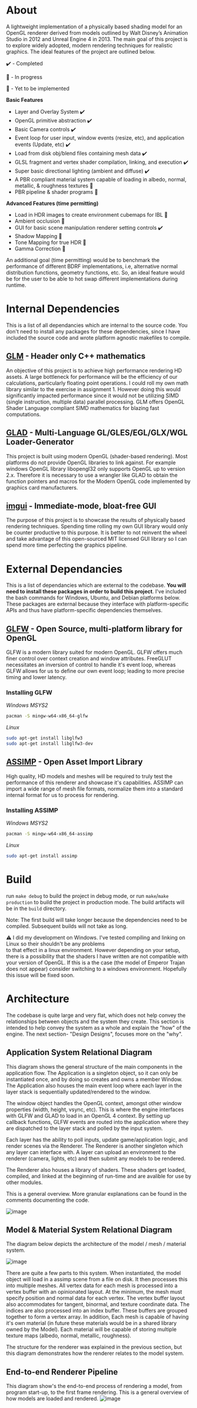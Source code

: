 # About

A lightweight implementation of a physically based shading model for an OpenGL renderer derived from models outlined by Walt Disney’s Animation Studio in 2012 and Unreal Engine 4 in 2013. The main goal of this project is to explore widely adopted, modern rendering techniques for realistic graphics. The ideal features of the project are outlined below.

✔️ - Completed

🚧 - In progress

🛑 - Yet to be implemented

**Basic Features**

- Layer and Overlay System ✔️
- OpenGL primitive abstraction ✔️
- Basic Camera controls ✔️
- Event loop for user input, window events (resize, etc), and application events (Update, etc) ✔️
- Load from disk obj/blend files containing mesh data ✔️
- GLSL fragment and vertex shader compilation, linking, and execution ✔️
- Super basic directional lighting (ambient and diffuse) ✔️
- A PBR compliant material system capable of loading in albedo, normal, metallic, & roughness textures 🚧
- PBR pipeline & shader programs 🚧

**Advanced Features (time permitting)**

- Load in HDR images to create environment cubemaps for IBL 🛑
- Ambient occlusion 🛑
- GUI for basic scene manipulation renderer setting controls ✔️
- Shadow Mapping 🛑
- Tone Mapping for true HDR 🛑
- Gamma Correction 🛑

An additional goal (time permitting) would be to benchmark the performance of different
BDRF implementations, i.e, alternative normal distribution functions, geometry functions, etc. So, an ideal feature would be for the user to be able to hot swap different implementations during runtime.

# Internal Dependencies

This is a list of all dependancies which are internal to the source code. You don't need to install any packages for these dependencies, since I have included the source code and wrote platform agnostic makefiles to compile.

## [GLM](https://github.com/g-truc/glm) - Header only C++ mathematics

An objective of this project is to achieve high performance rendering HD assets. A large bottleneck for performance will be the efficiency of our calculations, particularly floating point operations. I could roll my own math library similar to the exercise in assignment 1. However doing this would significantly impacted performance since it would not be utilizing SIMD (single instruction, multiple data) parallel processing. GLM offers OpenGL Shader Language compliant SIMD mathematics for blazing fast computations.

## [GLAD](https://glad.dav1d.de/) - Multi-Language GL/GLES/EGL/GLX/WGL Loader-Generator

This project is built using modern OpenGL (shader-based rendering). Most platforms do not provide OpenGL libraries to link against. For example windows OpenGL library libopengl32 only supports OpenGL up to version 2.x. Therefore it is necessary to use a wrangler like GLAD to obtain the function pointers and macros for the Modern OpenGL code implemented by graphics card manufacturers.

## [imgui](https://github.com/ocornut/imgui) - Immediate-mode, bloat-free GUI

The purpose of this project is to showcase the results of physically based rendering techniques. Spending time rolling my own GUI library would only be counter productive to this purpose. It is better to not reinvent the wheel and take advantage of this open-sourced MIT licensed GUI library so I can spend more time perfecting the graphics pipeline.

# External Dependancies

This is a list of dependancies which are external to the codebase. **You will need to install these packages in order to build this project**. I've included the bash commands for Windows, Ubuntu, and Debian platforms below. These packages are external because they interface with platform-specific APIs and thus have platform-specific dependencies themselves.

## [GLFW](https://github.com/glfw/glfw) - Open Source, multi-platform library for OpenGL

GLFW is a modern library suited for modern OpenGL. GLFW offers much finer control over context creation and window attributes. FreeGLUT necessitates an inversion of control to handle it's event loop, whereas GLFW allows for us to define our own event loop; leading to more precise timing and lower latency.

### Installing GLFW

_Windows MSYS2_

```bash
pacman -S mingw-w64-x86_64-glfw
```

_Linux_

```bash
sudo apt-get install libglfw3
sudo apt-get install libglfw3-dev
```

## [ASSIMP](https://github.com/assimp/assimp) - Open Asset Import Library

High quality, HD models and meshes will be required to truly test the performance of this renderer and showcase it's capabilities. ASSIMP can import a wide range of mesh file formats, normalize them into a standard internal format for us to process for rendering.

### Installing ASSIMP

_Windows MSYS2_

```bash
pacman -S mingw-w64-x86_64-assimp
```

_Linux_

```bash
sudo apt-get install assimp
```

# Build

run `make debug` to build the project in debug mode, or run `make`/`make production` to build the project in production mode. The build artifacts will be in the `build` directory.

Note: The first build will take longer because the dependencies need to be compiled. Subsequent builds will not take as long.

⚠️ I did my development on Windows. I've tested compiling and linking on Linux so their shouldn't be any problems  
to that effect in a linux environment. However depending on your setup, there is a possibility that the shaders I have written are not compatible with your version of OpenGL. If this is a the case (the model of Emperor Trajan does not appear) consider switching to a windows environment. Hopefully this issue will be fixed soon.

# Architecture

The codebase is quite large and very flat, which does not help convey the relationships between objects and the system they create. This section is intended to help convey the system as a whole and explain the "how" of the engine. The next section- "Design Designs", focuses more on the "why".

## Application System Relational Diagram

This diagram shows the general structure of the main components in the application flow. The Application is a singleton object, so it can only be instantiated once, and by doing so creates and owns a member Window. The Application also houses the main event loop where each layer in the layer stack is sequentially updated/rendered to the window.

The window object handles the OpenGL context, amongst other window properties (width, height, vsync, etc). This is where the engine interfaces with GLFW and GLAD to load in an OpenGL 4 context. By setting up callback functions, GLFW events are routed into the application where they are dispatched to the layer stack and polled by the input system.

Each layer has the ability to poll inputs, update game/application logic, and render scenes via the Renderer. The Renderer is another singleton which any layer can interface with. A layer can upload an environment to the renderer (camera, lights, etc) and then submit any models to be rendered.

The Renderer also houses a library of shaders. These shaders get loaded, compiled, and linked at the beginning of run-time and are avalible for use by other modules.

This is a general overview. More granular explanations can be found in the comments documenting the code.

![image](https://user-images.githubusercontent.com/33584092/141251749-74959b11-774a-4e18-baad-570fdcb0307e.png)

## Model & Material System Relational Diagram

The diagram below depicts the architecture of the model / mesh / material system.

![image](https://user-images.githubusercontent.com/33584092/141251215-83b1e876-6381-4b3e-98cd-393ec0a3963f.png)

There are quite a few parts to this system. When instantiated, the model object will load in a assimp scene from a file on disk. It then processes this into multiple meshes. All vertex data for each mesh is processed into a vertex buffer with an opinionated layout. At the minimum, the mesh must specify position and normal data for each vertex. The vertex buffer layout also accommodates for tangent, binormal, and texture coordinate data. The indices are also processed into an index buffer. These buffers are grouped together to form a vertex array. In addition, Each mesh is capable of having it's own material (in future these materials would be in a shared library owned by the Model). Each material will be capable of storing multiple texture maps (albedo, normal, metallic, roughness).

The structure for the renderer was explained in the previous section, but this diagram demonstrates how the renderer relates to the model system.

## End-to-end Renderer Pipeline

This diagram show's the end-to-end process of rendering a model, from program start-up, to the first frame rendering. This is a general overview of how models are loaded and rendered.
![image](https://user-images.githubusercontent.com/33584092/141259777-33f69470-b0da-4692-a851-5210aafcd11f.png)
